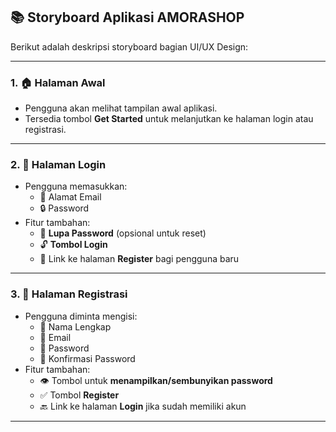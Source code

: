 ## 📚 Storyboard Aplikasi AMORASHOP

Berikut adalah deskripsi storyboard bagian UI/UX Design:

---

### 1. 🏠 Halaman Awal
- Pengguna akan melihat tampilan awal aplikasi.
- Tersedia tombol **Get Started** untuk melanjutkan ke halaman login atau registrasi.

---

### 2. 🔐 Halaman Login
- Pengguna memasukkan:
  - 📧 Alamat Email
  - 🔒 Password
- Fitur tambahan:
  - 🔁 **Lupa Password** (opsional untuk reset)
  - 🔓 **Tombol Login**
  - 📝 Link ke halaman **Register** bagi pengguna baru

---

### 3. 📝 Halaman Registrasi
- Pengguna diminta mengisi:
  - 👤 Nama Lengkap
  - 📧 Email
  - 🔑 Password
  - 🔑 Konfirmasi Password
- Fitur tambahan:
  - 👁️ Tombol untuk **menampilkan/sembunyikan password**
  - ✅ Tombol **Register**
  - 🔙 Link ke halaman **Login** jika sudah memiliki akun

---


